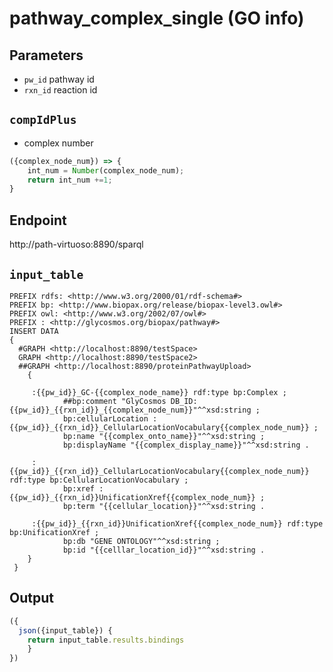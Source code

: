 # pathway_complex_single (GO info)

## Parameters
* `pw_id` pathway id
* `rxn_id` reaction id

## `compIdPlus`
- complex number
```javascript
({complex_node_num}) => {
    int_num = Number(complex_node_num);
    return int_num +=1;
}
``` 

## Endpoint
http://path-virtuoso:8890/sparql

## `input_table` 

```sparql
PREFIX rdfs: <http://www.w3.org/2000/01/rdf-schema#>
PREFIX bp: <http://www.biopax.org/release/biopax-level3.owl#>
PREFIX owl: <http://www.w3.org/2002/07/owl#>
PREFIX : <http://glycosmos.org/biopax/pathway#>
INSERT DATA
{
  #GRAPH <http://localhost:8890/testSpace>
  GRAPH <http://localhost:8890/testSpace2>
  ##GRAPH <http://localhost:8890/proteinPathwayUpload>
    {
     
	 :{{pw_id}}_GC-{{complex_node_name}} rdf:type bp:Complex ;
            ##bp:comment "GlyCosmos DB_ID: {{pw_id}}_{{rxn_id}}_{{complex_node_num}}"^^xsd:string ;
            bp:cellularLocation :{{pw_id}}_{{rxn_id}}_CellularLocationVocabulary{{complex_node_num}} ;
            bp:name "{{complex_onto_name}}"^^xsd:string ;
            bp:displayName "{{complex_display_name}}"^^xsd:string .
      
     :{{pw_id}}_{{rxn_id}}_CellularLocationVocabulary{{complex_node_num}} rdf:type bp:CellularLocationVocabulary ;
            bp:xref :{{pw_id}}_{{rxn_id}}UnificationXref{{complex_node_num}} ;
            bp:term "{{cellular_location}}"^^xsd:string .
      
     :{{pw_id}}_{{rxn_id}}UnificationXref{{complex_node_num}} rdf:type bp:UnificationXref ;
            bp:db "GENE ONTOLOGY"^^xsd:string ;
            bp:id "{{celllar_location_id}}"^^xsd:string .
    }   
 }

```
 ## Output

```javascript
({
  json({input_table}) {
    return input_table.results.bindings
    }
})
```   